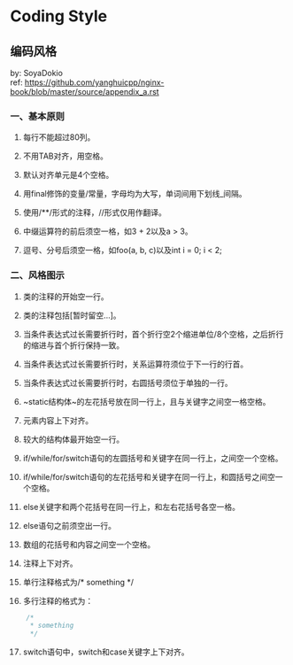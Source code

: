 Coding Style
===

编码风格
---
by: SoyaDokio  
ref: https://github.com/yanghuicpp/nginx-book/blob/master/source/appendix_a.rst

### 一、基本原则

1. 每行不能超过80列。

2. 不用TAB对齐，用空格。

3. 默认对齐单元是4个空格。

4. 用final修饰的变量/常量，字母均为大写，单词间用下划线_间隔。

5. 使用/**/形式的注释，//形式仅用作翻译。

6. 中缀运算符的前后须空一格，如3 + 2以及a > 3。

7. 逗号、分号后须空一格，如foo(a, b, c)以及int i = 0; i < 2;

### 二、风格图示

1. 类的注释的开始空一行。

2. 类的注释包括[暂时留空...]。

3. 当条件表达式过长需要折行时，首个折行空2个缩进单位/8个空格，之后折行的缩进与首个折行保持一致。

4. 当条件表达式过长需要折行时，关系运算符须位于下一行的行首。

5. 当条件表达式过长需要折行时，右圆括号须位于单独的一行。

6. ~static结构体~的左花括号放在同一行上，且与关键字之间空一格空格。

7. 元素内容上下对齐。

8. 较大的结构体最开始空一行。

9. if/while/for/switch语句的左圆括号和关键字在同一行上，之间空一个空格。

10. if/while/for/switch语句的左花括号和关键字在同一行上，和圆括号之间空一个空格。

11. else关键字和两个花括号在同一行上，和左右花括号各空一格。

12. else语句之前须空出一行。

13. 数组的花括号和内容之间空一个空格。

14. 注释上下对齐。

15. 单行注释格式为/\* something \*/

16. 多行注释的格式为：

```java
    /*
     * something
     */
```

17. switch语句中，switch和case关键字上下对齐。

